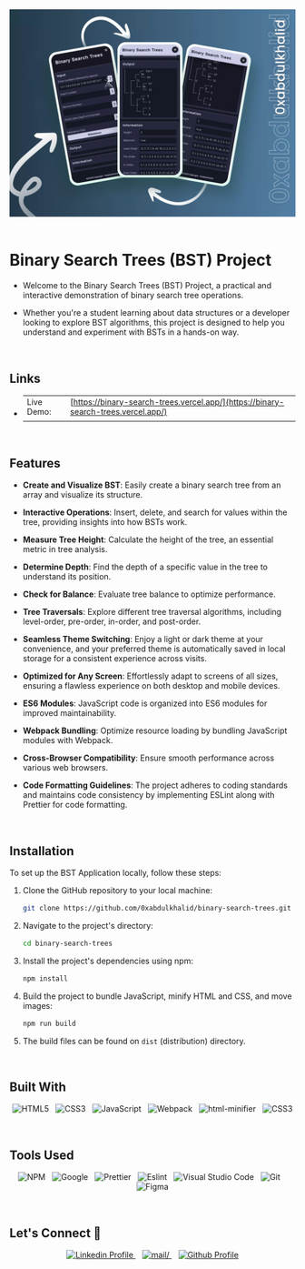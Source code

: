 <div align='center'>
<img src='./design/preview.webp' alt='Mobile Preview'>
</div>

<br>

# Binary Search Trees (BST) Project

- Welcome to the Binary Search Trees (BST) Project, a practical and interactive demonstration of binary search tree operations.

- Whether you're a student learning about data structures or a developer looking to explore BST algorithms, this project is designed to help you understand and experiment with BSTs in a hands-on way.

<br>

## Links

- |||
  | :----- | :----- |
  | Live Demo: | [https://binary-search-trees.vercel.app/](https://binary-search-trees.vercel.app/)  |
  |||


<br>

## Features

- **Create and Visualize BST**: Easily create a binary search tree from an array and visualize its structure.

- **Interactive Operations**: Insert, delete, and search for values within the tree, providing insights into how BSTs work.

- **Measure Tree Height**: Calculate the height of the tree, an essential metric in tree analysis.

- **Determine Depth**: Find the depth of a specific value in the tree to understand its position.

- **Check for Balance**: Evaluate tree balance to optimize performance.

- **Tree Traversals**: Explore different tree traversal algorithms, including level-order, pre-order, in-order, and post-order.

- **Seamless Theme Switching**: Enjoy a light or dark theme at your convenience, and your preferred theme is automatically saved in local storage for a consistent experience across visits.

- **Optimized for Any Screen**: Effortlessly adapt to screens of all sizes, ensuring a flawless experience on both desktop and mobile devices.

- **ES6 Modules**: JavaScript code is organized into ES6 modules for improved maintainability.

- **Webpack Bundling**: Optimize resource loading by bundling JavaScript modules with Webpack.

- **Cross-Browser Compatibility**: Ensure smooth performance across various web browsers.

- **Code Formatting Guidelines**: The project adheres to coding standards and maintains code consistency by implementing ESLint along with Prettier for code formatting.

<br>

## Installation

To set up the BST Application locally, follow these steps:

1. Clone the GitHub repository to your local machine:

   ```bash
   git clone https://github.com/0xabdulkhalid/binary-search-trees.git
   ```

2. Navigate to the project's directory:

   ```bash
   cd binary-search-trees
   ```

3. Install the project's dependencies using npm:

   ```bash
   npm install
   ```

4. Build the project to bundle JavaScript, minify HTML and CSS, and move images:

   ```bash
   npm run build
   ```
5. The build files can be found on `dist` (distribution) directory.

<br>

## Built With

<div align=center>

 ![HTML5](https://img.shields.io/badge/html5-%23E34F26.svg?style=for-the-badge&logo=html5&logoColor=white) &nbsp;&nbsp;![CSS3](https://img.shields.io/badge/css3-%231572B6.svg?style=for-the-badge&logo=css3&logoColor=white) &nbsp;&nbsp;![JavaScript](https://img.shields.io/badge/ES6%20Modules%20-%23F7DF1E.svg?style=for-the-badge&logo=javascript&logoColor=black) &nbsp;&nbsp;![Webpack](https://img.shields.io/badge/webpack-%238DD6F9.svg?style=for-the-badge&logo=webpack&logoColor=black) &nbsp;&nbsp;![html-minifier](https://img.shields.io/badge/html%20minifier-A90533?style=for-the-badge&logo=html5&logoColor=white) &nbsp;&nbsp;![CSS3](https://img.shields.io/badge/css_minifier-2C2D72.svg?style=for-the-badge&logo=css3&logoColor=white)

</div>

<br>

## Tools Used

<div align=center>
  
![NPM](https://img.shields.io/badge/npm-CB3837?style=for-the-badge&logo=npm&logoColor=white) &nbsp;&nbsp;![Google](https://img.shields.io/badge/google-DA4437?style=for-the-badge&logo=google&logoColor=white) &nbsp;&nbsp;![Prettier](https://img.shields.io/badge/prettier-1A2C34?style=for-the-badge&logo=prettier&logoColor=F7BA3E) &nbsp;&nbsp;![Eslint](https://img.shields.io/badge/eslint-3A33D1?style=for-the-badge&logo=eslint&logoColor=white) &nbsp;&nbsp;![Visual Studio Code](https://img.shields.io/badge/VS%20Code-0078d7.svg?style=for-the-badge&logo=visual-studio-code&logoColor=white) &nbsp;&nbsp;![Git](https://img.shields.io/badge/Git-F05032?style=for-the-badge&logo=git&logoColor=white) &nbsp;&nbsp;![Figma](https://img.shields.io/badge/Figma-F24E1E?style=for-the-badge&logo=figma&logoColor=white)

</div>

<br>

## Let's Connect 👋

<div align=center>

  <a href="https://linkedin.com/in/0xabdulkhalid" >
    <img src="https://img.shields.io/badge/linkedin%20Profile-%2300acee.svg?color=405DE6&style=for-the-badge&logo=linkedin&logoColor=white" alt="Linkedin Profile">
  </a>&nbsp;&nbsp;

  <a href="mailto:0xabdulkhalid@gmail.com" target="_blank">
    <img src="https://img.shields.io/badge/gmail-%23EA4335.svg?style=for-the-badge&logo=gmail&logoColor=white" alt=mail/>
  </a>&nbsp;&nbsp;

  <a href="https://www.github.com/0xabdulkhalid/" >
    <img src="https://img.shields.io/badge/Github%20Profile-131313?style=for-the-badge&logo=github&logoColor=white" alt="Github Profile">
  </a>

</div>

<br>
